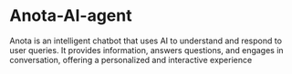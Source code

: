 # Anota-AI-agent
Anota is an intelligent chatbot that uses AI to understand and respond to user queries. It provides information, answers questions, and engages in conversation, offering a personalized and interactive experience
